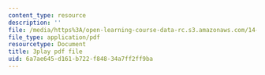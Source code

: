 ```yaml
---
content_type: resource
description: ''
file: /media/https%3A/open-learning-course-data-rc.s3.amazonaws.com/14-13-psychology-and-economics-spring-2020/6a7ae645d161b722f84834a7ff2ff9ba_S-BaPQR1ZRU.pdf
file_type: application/pdf
resourcetype: Document
title: 3play pdf file
uid: 6a7ae645-d161-b722-f848-34a7ff2ff9ba
---
```

